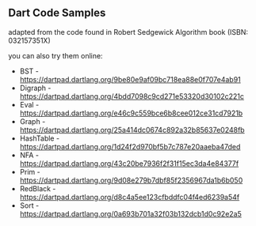 ## Dart Code Samples 

adapted from the code found in Robert Sedgewick Algorithm book (ISBN: 032157351X)

you can also try them online:

- BST - https://dartpad.dartlang.org/9be80e9af09bc718ea88e0f707e4ab91
- Digraph - https://dartpad.dartlang.org/4bdd7098c9cd271e53320d30102c221c
- Eval - https://dartpad.dartlang.org/e46c9c559bce6b8cee012ce31cd7921b
- Graph - https://dartpad.dartlang.org/25a414dc0674c892a32b85637e0248fb
- HashTable - https://dartpad.dartlang.org/1d24f2d970bf5b7c787e20aaeba47ded
- NFA - https://dartpad.dartlang.org/43c20be7936f2f31f15ec3da4e84377f
- Prim - https://dartpad.dartlang.org/9d08e279b7dbf85f2356967da1b6b050
- RedBlack - https://dartpad.dartlang.org/d8c4a5ee123cfbddfc04f4ed6239a54f
- Sort - https://dartpad.dartlang.org/0a693b701a32f03b132dcb1d0c92e2a5
